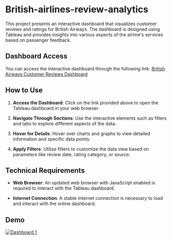 # British-airlines-review-analytics
This project presents an interactive dashboard that visualizes customer reviews and ratings for British Airways. The dashboard is designed using Tableau and provides insights into various aspects of the airline's services based on passenger feedback.

## Dashboard Access
You can access the interactive dashboard through the following link:
[British Airways Customer Reviews Dashboard](https://public.tableau.com/views/Britishairreviews/Dashboard1)

## How to Use

1. **Access the Dashboard**: Click on the link provided above to open the Tableau dashboard in your web browser.

2. **Navigate Through Sections**: Use the interactive elements such as filters and tabs to explore different aspects of the data.

3. **Hover for Details**: Hover over charts and graphs to view detailed information and specific data points.

4. **Apply Filters**: Utilize filters to customize the data view based on parameters like review date, rating category, or source.

## Technical Requirements

- **Web Browser**: An updated web browser with JavaScript enabled is required to interact with the Tableau dashboard.

- **Internet Connection**: A stable internet connection is necessary to load and interact with the online dashboard.

## Demo
<div class='tableauPlaceholder' id='viz1741453255349' style='position: relative'><noscript><a href='#'><img alt='Dashboard 1 ' src='https:&#47;&#47;public.tableau.com&#47;static&#47;images&#47;Br&#47;Britishairreviews&#47;Dashboard1&#47;1_rss.png' style='border: none' /></a></noscript><object class='tableauViz'  style='display:none;'><param name='host_url' value='https%3A%2F%2Fpublic.tableau.com%2F' /> <param name='embed_code_version' value='3' /> <param name='site_root' value='' /><param name='name' value='Britishairreviews&#47;Dashboard1' /><param name='tabs' value='no' /><param name='toolbar' value='yes' /><param name='static_image' value='https:&#47;&#47;public.tableau.com&#47;static&#47;images&#47;Br&#47;Britishairreviews&#47;Dashboard1&#47;1.png' /> <param name='animate_transition' value='yes' /><param name='display_static_image' value='yes' /><param name='display_spinner' value='yes' /><param name='display_overlay' value='yes' /><param name='display_count' value='yes' /><param name='language' value='en-US' /></object></div>                <script type='text/javascript'>                    var divElement = document.getElementById('viz1741453255349');                    var vizElement = divElement.getElementsByTagName('object')[0];                    if ( divElement.offsetWidth > 800 ) { vizElement.style.width='1200px';vizElement.style.height='727px';} else if ( divElement.offsetWidth > 500 ) { vizElement.style.width='1200px';vizElement.style.height='727px';} else { vizElement.style.width='100%';vizElement.style.height='1427px';}                     var scriptElement = document.createElement('script');                    scriptElement.src = 'https://public.tableau.com/javascripts/api/viz_v1.js';                    vizElement.parentNode.insertBefore(scriptElement, vizElement);                </script>

